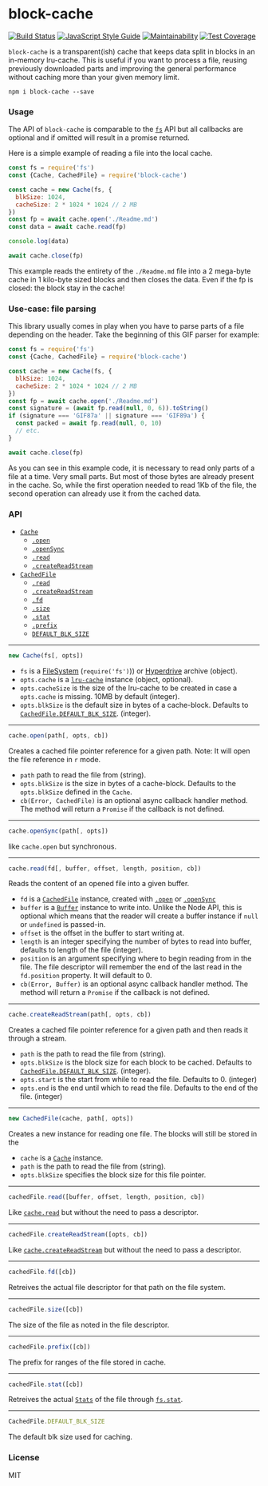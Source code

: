 # block-cache

<a href="https://travis-ci.org/martinheidegger/block-cache"><img src="https://travis-ci.org/martinheidegger/block-cache.svg?branch=master" alt="Build Status"/></a>
[![JavaScript Style Guide](https://img.shields.io/badge/code_style-standard-brightgreen.svg)](https://standardjs.com)
[![Maintainability](https://api.codeclimate.com/v1/badges/16ad2e5bd41ce529ae97/maintainability)](https://codeclimate.com/github/martinheidegger/block-cache/maintainability)
[![Test Coverage](https://api.codeclimate.com/v1/badges/16ad2e5bd41ce529ae97/test_coverage)](https://codeclimate.com/github/martinheidegger/block-cache/test_coverage)

`block-cache` is a transparent(ish) cache that keeps data split in blocks in an in-memory
lru-cache. This is useful if you want to process a file, reusing previously downloaded parts
and improving the general performance without caching more than your given memory limit.

`npm i block-cache --save`

### Usage

The API of `block-cache` is comparable to the [`fs`](https://nodejs.org/api/fs.html) API
but all callbacks are optional and if omitted will result in a promise returned.

Here is a simple example of reading a file into the local cache.

```javascript
const fs = require('fs')
const {Cache, CachedFile} = require('block-cache')

const cache = new Cache(fs, {
  blkSize: 1024,
  cacheSize: 2 * 1024 * 1024 // 2 MB
})
const fp = await cache.open('./Readme.md')
const data = await cache.read(fp)

console.log(data)

await cache.close(fp)
```

This example reads the entirety of the `./Readme.md` file into a 2 mega-byte cache in
1 kilo-byte sized blocks and then closes the data. Even if the fp is closed: the block
stay in the cache!

### Use-case: file parsing

This library usually comes in play when you have to parse parts of a file depending on the
header. Take the beginning of this GIF parser for example:

```javascript
const fs = require('fs')
const {Cache, CachedFile} = require('block-cache')

const cache = new Cache(fs, {
  blkSize: 1024,
  cacheSize: 2 * 1024 * 1024 // 2 MB
})
const fp = await cache.open('./Readme.md')
const signature = (await fp.read(null, 0, 6)).toString()
if (signature === 'GIF87a' || signature === 'GIF89a') {
  const packed = await fp.read(null, 0, 10)
  // etc.
}

await cache.close(fp)
```

As you can see in this example code, it is necessary to read only parts of a file at a time.
Very small parts. But most of those bytes are already present in the cache. So, while the
first operation needed to read 1Kb of the file, the second operation can already use it
from the cached data.

### API

- [`Cache`](#Cache)
    - [`.open`](#cache.open)
    - [`.openSync`](#cache.openSync)
    - [`.read`](#cache.read)
    - [`.createReadStream`](#cache.createReadStream)
- [`CachedFile`](#CachedFile)
    - [`.read`](#cachedFile.read)
    - [`.createReadStream`](#cachedFile.createReadStream)
    - [`.fd`](#cachedFile.fd)
    - [`.size`](#cachedFile.size)
    - [`.stat`](#cachedFile.stat)
    - [`.prefix`](#cachedFile.prefix)
    - [`DEFAULT_BLK_SIZE`](#CachedFile.DEFAULT_BLK_SIZE)

---

<a name="Cache"></a>

```javascript
new Cache(fs[, opts])
```

- `fs` is a [FileSystem](https://nodejs.org/api/fs.html) (`require('fs')`)) or [Hyperdrive](https://github.com/mafintosh/hyperdrive) archive (object).
- `opts.cache` is a [`lru-cache`](https://github.com/isaacs/node-lru-cache) instance (object, optional).
- `opts.cacheSize` is the size of the lru-cache to be created in case a `opts.cache` is missing. 10MB by default (integer).
- `opts.blkSize` is the default size in bytes of a cache-block. Defaults to [`CachedFile.DEFAULT_BLK_SIZE`](#CachedFile.DEFAULT_BLK_SIZE). (integer).

---

<a name="cache.open"></a>

```javascript
cache.open(path[, opts, cb])
```

Creates a cached file pointer reference for a given path. Note: It will open the file reference in `r` mode.

- `path` path to read the file from (string).
- `opts.blkSize` is the size in bytes of a cache-block. Defaults to the `opts.blkSize` defined in the `Cache`.
- `cb(Error, CachedFile)` is an optional async callback handler method. The method will return a `Promise` if the callback is not defined.

---

<a name="cache.openSync"></a>

```javascript
cache.openSync(path[, opts])
```

like `cache.open` but synchronous.

---

<a name="cache.read"></a>

```javascript
cache.read(fd[, buffer, offset, length, position, cb])
```

Reads the content of an opened file into a given buffer.

- `fd` is a [`CachedFile`](#CachedFile) instance, created with [`.open`](#cache.open) or [`.openSync`](#cache.openSync)
- `buffer` is a [`Buffer`](https://nodejs.org/api/buffer.html) instance to write into.
    Unlike the Node API, this is optional which means that the reader will create a
    buffer instance if `null` or `undefined` is passed-in.
- `offset` is the offset in the buffer to start writing at.
- `length` is an integer specifying the number of bytes to read into buffer, defaults to length of the file (integer).
- `position` is an argument specifying where to begin reading from in the file. The file descriptor will remember the end of the last
    read in the `fd.position` property. It will default to 0.
- `cb(Error, Buffer)` is an optional async callback handler method. The method will return a `Promise` if the callback is not defined.

---

<a name="cache.createReadStream"></a>

```javascript
cache.createReadStream(path[, opts, cb])
```

Creates a cached file pointer reference for a given path and then reads it through a stream.

- `path` is the path to read the file from (string).
- `opts.blkSize` is the block size for each block to be cached. Defaults to [`CachedFile.DEFAULT_BLK_SIZE`](#CachedFile.DEFAULT_BLK_SIZE). (integer).
- `opts.start` is the start from while to read the file. Defaults to 0. (integer)
- `opts.end` is the end until which to read the file. Defaults to the end of the file. (integer)

---

<a name="CachedFile"></a>

```javascript
new CachedFile(cache, path[, opts])
```

Creates a new instance for reading one file. The blocks will still be stored in the 

- `cache` is a [`Cache`](#Cache) instance.
- `path` is the path to read the file from (string).
- `opts.blkSize` specifies the block size for this file pointer.

---

<a name="cachedFile.read"></a>

```javascript
cachedFile.read([buffer, offset, length, position, cb])
```

Like [`cache.read`](#cache.read) but without the need to pass a descriptor.

---

<a name="cachedFile.createReadStream"></a>

```javascript
cachedFile.createReadStream([opts, cb])
```

Like [`cache.createReadStream`](#cache.createReadStream) but without the need to pass a descriptor.

---

<a name="cachedFile.fd"></a>

```javascript
cachedFile.fd([cb])
```

Retreives the actual file descriptor for that path on the file system.

---

<a name="cachedFile.size"></a>

```javascript
cachedFile.size([cb])
```

The size of the file as noted in the file descriptor.

---

<a name="cachedFile.prefix"></a>

```javascript
cachedFile.prefix([cb])
```

The prefix for ranges of the file stored in cache.

---

<a name="cachedFile.stat"></a>

```javascript
cachedFile.stat([cb])
```

Retreives the actual [`Stats`](https://nodejs.org/api/fs.html#fs_class_fs_stats) of the file through [`fs.stat`](https://nodejs.org/api/fs.html#fs_class_fs_stats).

---

<a name="CachedFile.DEFAULT_BLK_SIZE"></a>

```javascript
CachedFile.DEFAULT_BLK_SIZE
```

The default blk size used for caching.

### License

MIT
